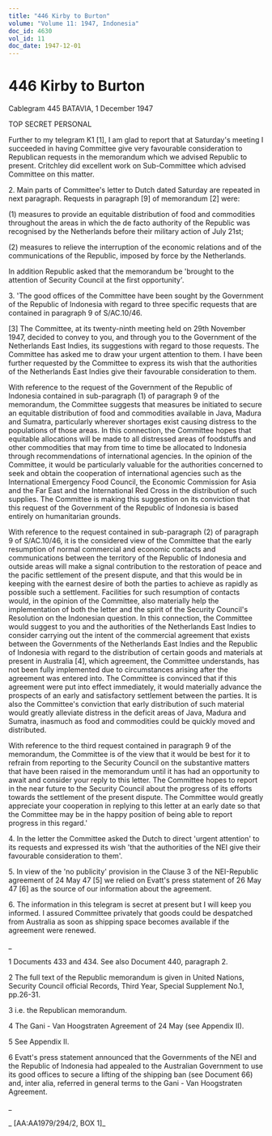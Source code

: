 ```yaml
---
title: "446 Kirby to Burton"
volume: "Volume 11: 1947, Indonesia"
doc_id: 4630
vol_id: 11
doc_date: 1947-12-01
---
```


# 446 Kirby to Burton

Cablegram 445 BATAVIA, 1 December 1947

TOP SECRET PERSONAL

Further to my telegram K1 [1], I am glad to report that at Saturday's meeting I succeeded in having Committee give very favourable consideration to Republican requests in the memorandum which we advised Republic to present. Critchley did excellent work on Sub-Committee which advised Committee on this matter.

2\. Main parts of Committee's letter to Dutch dated Saturday are repeated in next paragraph. Requests in paragraph [9] of memorandum [2] were:

(1) measures to provide an equitable distribution of food and commodities throughout the areas in which the de facto authority of the Republic was recognised by the Netherlands before their military action of July 21st;

(2) measures to relieve the interruption of the economic relations and of the communications of the Republic, imposed by force by the Netherlands.

In addition Republic asked that the memorandum be 'brought to the attention of Security Council at the first opportunity'.

3\. 'The good offices of the Committee have been sought by the Government of the Republic of Indonesia with regard to three specific requests that are contained in paragraph 9 of S/AC.10/46.

[3] The Committee, at its twenty-ninth meeting held on 29th November 1947, decided to convey to you, and through you to the Government of the Netherlands East Indies, its suggestions with regard to those requests. The Committee has asked me to draw your urgent attention to them. I have been further requested by the Committee to express its wish that the authorities of the Netherlands East Indies give their favourable consideration to them.

With reference to the request of the Government of the Republic of Indonesia contained in sub-paragraph (1) of paragraph 9 of the memorandum, the Committee suggests that measures be initiated to secure an equitable distribution of food and commodities available in Java, Madura and Sumatra, particularly wherever shortages exist causing distress to the populations of those areas. In this connection, the Committee hopes that equitable allocations will be made to all distressed areas of foodstuffs and other commodities that may from time to time be allocated to Indonesia through recommendations of international agencies. In the opinion of the Committee, it would be particularly valuable for the authorities concerned to seek and obtain the cooperation of international agencies such as the International Emergency Food Council, the Economic Commission for Asia and the Far East and the International Red Cross in the distribution of such supplies. The Committee is making this suggestion on its conviction that this request of the Government of the Republic of Indonesia is based entirely on humanitarian grounds.

With reference to the request contained in sub-paragraph (2) of paragraph 9 of S/AC.10/46, it is the considered view of the Committee that the early resumption of normal commercial and economic contacts and communications between the territory of the Republic of Indonesia and outside areas will make a signal contribution to the restoration of peace and the pacific settlement of the present dispute, and that this would be in keeping with the earnest desire of both the parties to achieve as rapidly as possible such a settlement. Facilities for such resumption of contacts would, in the opinion of the Committee, also materially help the implementation of both the letter and the spirit of the Security Council's Resolution on the Indonesian question. In this connection, the Committee would suggest to you and the authorities of the Netherlands East Indies to consider carrying out the intent of the commercial agreement that exists between the Governments of the Netherlands East Indies and the Republic of Indonesia with regard to the distribution of certain goods and materials at present in Australia [4], which agreement, the Committee understands, has not been fully implemented due to circumstances arising after the agreement was entered into. The Committee is convinced that if this agreement were put into effect immediately, it would materially advance the prospects of an early and satisfactory settlement between the parties. It is also the Committee's conviction that early distribution of such material would greatly alleviate distress in the deficit areas of Java, Madura and Sumatra, inasmuch as food and commodities could be quickly moved and distributed.

With reference to the third request contained in paragraph 9 of the memorandum, the Committee is of the view that it would be best for it to refrain from reporting to the Security Council on the substantive matters that have been raised in the memorandum until it has had an opportunity to await and consider your reply to this letter. The Committee hopes to report in the near future to the Security Council about the progress of its efforts towards the settlement of the present dispute. The Committee would greatly appreciate your cooperation in replying to this letter at an early date so that the Committee may be in the happy position of being able to report progress in this regard.'

4\. In the letter the Committee asked the Dutch to direct 'urgent attention' to its requests and expressed its wish 'that the authorities of the NEI give their favourable consideration to them'.

5\. In view of the 'no publicity' provision in the Clause 3 of the NEI-Republic agreement of 24 May 47 [5] we relied on Evatt's press statement of 26 May 47 [6] as the source of our information about the agreement.

6\. The information in this telegram is secret at present but I will keep you informed. I assured Committee privately that goods could be despatched from Australia as soon as shipping space becomes available if the agreement were renewed.

_

1 Documents 433 and 434. See also Document 440, paragraph 2.

2 The full text of the Republic memorandum is given in United Nations, Security Council official Records, Third Year, Special Supplement No.1, pp.26-31.

3 i.e. the Republican memorandum.

4 The Gani - Van Hoogstraten Agreement of 24 May (see Appendix II).

5 See Appendix II.

6 Evatt's press statement announced that the Governments of the NEI and the Republic of Indonesia had appealed to the Australian Government to use its good offices to secure a lifting of the shipping ban (see Document 66) and, inter alia, referred in general terms to the Gani - Van Hoogstraten Agreement.

_

_ [AA:AA1979/294/2, BOX 1]_
